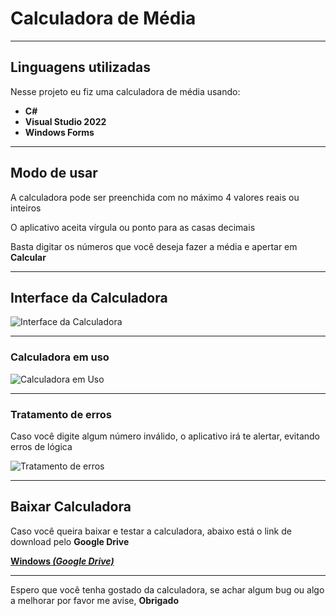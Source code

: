 # Calculadora de Média

***

## Linguagens utilizadas
 Nesse projeto eu fiz uma calculadora de média usando:
 * **C#**
 * **Visual Studio 2022**
 * **Windows Forms**

***

## Modo de usar 
 A calculadora pode ser preenchida com no máximo 4 valores reais ou inteiros
 
 O aplicativo aceita vírgula ou ponto para as casas decimais

 Basta digitar os números que você deseja fazer a média e apertar em **Calcular**
 
***

## Interface da Calculadora

![Interface da Calculadora](https://github.com/BrunoZancan/calculadora-de-media/assets/154844348/f04ff1f3-95b4-474d-a4a9-e01aaf661f58)

***

### Calculadora em uso
 
![Calculadora em Uso](https://github.com/BrunoZancan/calculadora-de-media/assets/154844348/8e71e395-8df7-45b3-8fe9-1ff429d20f63)

***

### Tratamento de erros

 Caso você digite algum número inválido, o aplicativo irá te alertar, evitando erros de lógica

![Tratamento de erros](https://github.com/BrunoZancan/calculadora-de-media/assets/154844348/832e19ea-1af5-4d6d-81a0-a825885e7d1e)

***

## Baixar Calculadora

 Caso você queira baixar e testar a calculadora, abaixo está o link de download pelo **Google Drive**

**[Windows *(Google Drive)*](https://drive.google.com/file/d/1e472lXKoT0ObACyh-g-XXrlu1Q1My-EY/view?usp=drive_link)**

 ***

 Espero que você tenha gostado da calculadora, se achar algum bug ou algo a melhorar por favor me avise, **Obrigado**

